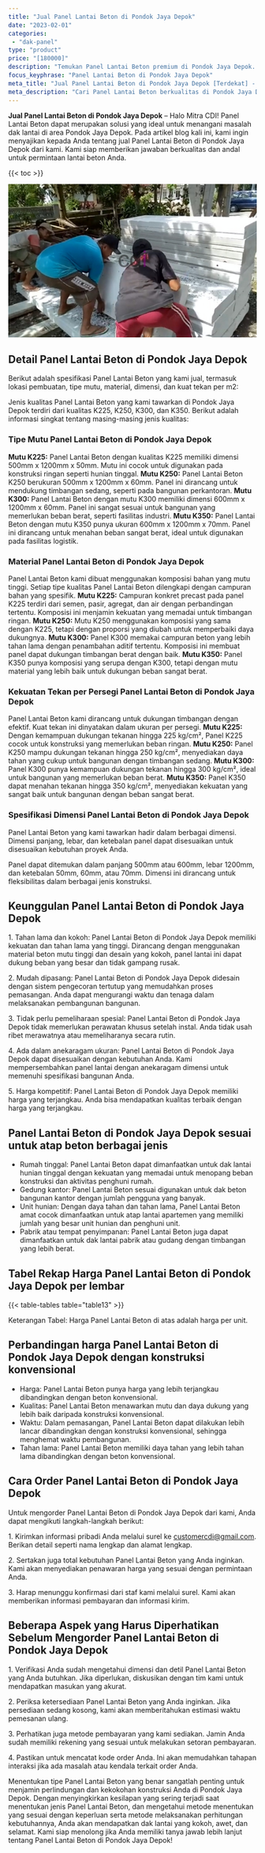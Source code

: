```yaml
---
title: "Jual Panel Lantai Beton di Pondok Jaya Depok"
date: "2023-02-01"
categories:
 - "dak-panel"
type: "product"
price: "[180000]"
description: "Temukan Panel Lantai Beton premium di Pondok Jaya Depok. Panel Lantai Beton dirancang untuk kebutuhan konstruksi modern dengan performa andalan. Dapatkan info lengkap."
focus_keyphrase: "Panel Lantai Beton di Pondok Jaya Depok"
meta_title: "Jual Panel Lantai Beton di Pondok Jaya Depok [Terdekat] - CDI"
meta_description: "Cari Panel Lantai Beton berkualitas di Pondok Jaya Depok?. Kami menyediakan Panel Lantai Beton premium untuk proyek konstruksi. Harga terbaik hanya di sini."
---
```


**Jual Panel Lantai Beton di Pondok Jaya Depok** – Halo Mitra CDI! Panel Lantai Beton dapat merupakan solusi yang ideal untuk menangani masalah dak lantai di area Pondok Jaya Depok. Pada artikel blog kali ini, kami ingin menyajikan kepada Anda tentang jual Panel Lantai Beton di Pondok Jaya Depok dari kami. Kami siap memberikan jawaban berkualitas dan andal untuk permintaan lantai beton Anda.

{{< toc >}}

![Jual Panel Lantai Beton di Pondok Jaya Depok](/images/dak-panel/dak-panel-19.jpg)

## Detail Panel Lantai Beton di Pondok Jaya Depok

Berikut adalah spesifikasi Panel Lantai Beton yang kami jual, termasuk lokasi pembuatan, tipe mutu, material, dimensi, dan kuat tekan per m2:

Jenis kualitas Panel Lantai Beton yang kami tawarkan di Pondok Jaya Depok terdiri dari kualitas K225, K250, K300, dan K350. Berikut adalah informasi singkat tentang masing-masing jenis kualitas:

### Tipe Mutu Panel Lantai Beton di Pondok Jaya Depok

**Mutu K225:** Panel Lantai Beton dengan kualitas K225 memiliki dimensi 500mm x 1200mm x 50mm. Mutu ini cocok untuk digunakan pada konstruksi ringan seperti hunian tinggal.
**Mutu K250:** Panel Lantai Beton K250 berukuran 500mm x 1200mm x 60mm. Panel ini dirancang untuk mendukung timbangan sedang, seperti pada bangunan perkantoran.
**Mutu K300:** Panel Lantai Beton dengan mutu K300 memiliki dimensi 600mm x 1200mm x 60mm. Panel ini sangat sesuai untuk bangunan yang memerlukan beban berat, seperti fasilitas industri.
**Mutu K350:** Panel Lantai Beton dengan mutu K350 punya ukuran 600mm x 1200mm x 70mm. Panel ini dirancang untuk menahan beban sangat berat, ideal untuk digunakan pada fasilitas logistik.

### Material Panel Lantai Beton di Pondok Jaya Depok

Panel Lantai Beton kami dibuat menggunakan komposisi bahan yang mutu tinggi. Setiap tipe kualitas Panel Lantai Beton dilengkapi dengan campuran bahan yang spesifik.
**Mutu K225:** Campuran konkret precast pada panel K225 terdiri dari semen, pasir, agregat, dan air dengan perbandingan tertentu. Komposisi ini menjamin kekuatan yang memadai untuk timbangan ringan.
**Mutu K250:** Mutu K250 menggunakan komposisi yang sama dengan K225, tetapi dengan proporsi yang diubah untuk memperbaiki daya dukungnya.
**Mutu K300:** Panel K300 memakai campuran beton yang lebih tahan lama dengan penambahan aditif tertentu. Komposisi ini membuat panel dapat dukungan timbangan berat dengan baik.
**Mutu K350:** Panel K350 punya komposisi yang serupa dengan K300, tetapi dengan mutu material yang lebih baik untuk dukungan beban sangat berat.

### Kekuatan Tekan per Persegi Panel Lantai Beton di Pondok Jaya Depok

Panel Lantai Beton kami dirancang untuk dukungan timbangan dengan efektif. Kuat tekan ini dinyatakan dalam ukuran per persegi.
**Mutu K225:** Dengan kemampuan dukungan tekanan hingga 225 kg/cm², Panel K225 cocok untuk konstruksi yang memerlukan beban ringan.
**Mutu K250:** Panel K250 mampu dukungan tekanan hingga 250 kg/cm², menyediakan daya tahan yang cukup untuk bangunan dengan timbangan sedang.
**Mutu K300:** Panel K300 punya kemampuan dukungan tekanan hingga 300 kg/cm², ideal untuk bangunan yang memerlukan beban berat.
**Mutu K350:** Panel K350 dapat menahan tekanan hingga 350 kg/cm², menyediakan kekuatan yang sangat baik untuk bangunan dengan beban sangat berat.

### Spesifikasi Dimensi Panel Lantai Beton di Pondok Jaya Depok

Panel Lantai Beton yang kami tawarkan hadir dalam berbagai dimensi. Dimensi panjang, lebar, dan ketebalan panel dapat disesuaikan untuk disesuaikan kebutuhan proyek Anda.

Panel dapat ditemukan dalam panjang 500mm atau 600mm, lebar 1200mm, dan ketebalan 50mm, 60mm, atau 70mm. Dimensi ini dirancang untuk fleksibilitas dalam berbagai jenis konstruksi.

## Keunggulan Panel Lantai Beton di Pondok Jaya Depok

1\.  Tahan lama dan kokoh: Panel Lantai Beton di Pondok Jaya Depok memiliki kekuatan dan tahan lama yang tinggi. Dirancang dengan menggunakan material beton mutu tinggi dan desain yang kokoh, panel lantai ini dapat dukung beban yang besar dan tidak gampang rusak.

2\.  Mudah dipasang: Panel Lantai Beton di Pondok Jaya Depok didesain dengan sistem pengecoran tertutup yang memudahkan proses pemasangan. Anda dapat mengurangi waktu dan tenaga dalam melaksanakan pembangunan bangunan.

3\.  Tidak perlu pemeliharaan spesial: Panel Lantai Beton di Pondok Jaya Depok tidak memerlukan perawatan khusus setelah instal. Anda tidak usah ribet merawatnya atau memeliharanya secara rutin.

4\.  Ada dalam anekaragam ukuran: Panel Lantai Beton di Pondok Jaya Depok dapat disesuaikan dengan kebutuhan Anda. Kami mempersembahkan panel lantai dengan anekaragam dimensi untuk memenuhi spesifikasi bangunan Anda.

5\.  Harga kompetitif: Panel Lantai Beton di Pondok Jaya Depok memiliki harga yang terjangkau. Anda bisa mendapatkan kualitas terbaik dengan harga yang terjangkau.

## Panel Lantai Beton di Pondok Jaya Depok sesuai untuk atap beton berbagai jenis

*   Rumah tinggal: Panel Lantai Beton dapat dimanfaatkan untuk dak lantai hunian tinggal dengan kekuatan yang memadai untuk menopang beban konstruksi dan aktivitas penghuni rumah.
*   Gedung kantor: Panel Lantai Beton sesuai digunakan untuk dak beton bangunan kantor dengan jumlah pengguna yang banyak.
*   Unit hunian: Dengan daya tahan dan tahan lama, Panel Lantai Beton amat cocok dimanfaatkan untuk atap lantai apartemen yang memiliki jumlah yang besar unit hunian dan penghuni unit.
*   Pabrik atau tempat penyimpanan: Panel Lantai Beton juga dapat dimanfaatkan untuk dak lantai pabrik atau gudang dengan timbangan yang lebih berat.

## Tabel Rekap Harga Panel Lantai Beton di Pondok Jaya Depok per lembar

{{< table-tables table="table13" >}}

Keterangan Tabel: Harga Panel Lantai Beton di atas adalah harga per unit.

## Perbandingan harga Panel Lantai Beton di Pondok Jaya Depok dengan konstruksi konvensional

*   Harga: Panel Lantai Beton punya harga yang lebih terjangkau dibandingkan dengan beton konvensional.
*   Kualitas: Panel Lantai Beton menawarkan mutu dan daya dukung yang lebih baik daripada konstruksi konvensional.
*   Waktu: Dalam pemasangan, Panel Lantai Beton dapat dilakukan lebih lancar dibandingkan dengan konstruksi konvensional, sehingga menghemat waktu pembangunan.
*   Tahan lama: Panel Lantai Beton memiliki daya tahan yang lebih tahan lama dibandingkan dengan beton konvensional.

## Cara Order Panel Lantai Beton di Pondok Jaya Depok

Untuk mengorder Panel Lantai Beton di Pondok Jaya Depok dari kami, Anda dapat mengikuti langkah-langkah berikut:

1\.  Kirimkan informasi pribadi Anda melalui surel ke customercdi@gmail.com. Berikan detail seperti nama lengkap dan alamat lengkap.

2\.  Sertakan juga total kebutuhan Panel Lantai Beton yang Anda inginkan. Kami akan menyediakan penawaran harga yang sesuai dengan permintaan Anda.

3\.  Harap menunggu konfirmasi dari staf kami melalui surel. Kami akan memberikan informasi pembayaran dan informasi kirim.

## Beberapa Aspek yang Harus Diperhatikan Sebelum Mengorder Panel Lantai Beton di Pondok Jaya Depok

1\.  Verifikasi Anda sudah mengetahui dimensi dan detil Panel Lantai Beton yang Anda butuhkan. Jika diperlukan, diskusikan dengan tim kami untuk mendapatkan masukan yang akurat.

2\.  Periksa ketersediaan Panel Lantai Beton yang Anda inginkan. Jika persediaan sedang kosong, kami akan memberitahukan estimasi waktu pemesanan ulang.

3\.  Perhatikan juga metode pembayaran yang kami sediakan. Jamin Anda sudah memiliki rekening yang sesuai untuk melakukan setoran pembayaran.

4\.  Pastikan untuk mencatat kode order Anda. Ini akan memudahkan tahapan interaksi jika ada masalah atau kendala terkait order Anda.

Menentukan tipe Panel Lantai Beton yang benar sangatlah penting untuk menjamin perlindungan dan kekokohan konstruksi Anda di Pondok Jaya Depok. Dengan menyingkirkan kesilapan yang sering terjadi saat menentukan jenis Panel Lantai Beton, dan mengetahui metode menentukan yang sesuai dengan keperluan serta metode melaksanakan perhitungan kebutuhannya, Anda akan mendapatkan dak lantai yang kokoh, awet, dan selamat. Kami siap menolong jika Anda memiliki tanya jawab lebih lanjut tentang Panel Lantai Beton di Pondok Jaya Depok!
